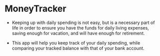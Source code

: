 # MoneyTracker

- Keeping up with daily spending is not easy, but is a necessary part of life in order to ensure you have the funds for daily living expenses, saving enough for vacation, and will have enough for retirement. 

- This app will help you keep track of your daily spending, while comparing your tracked balance with that of your bank account.

